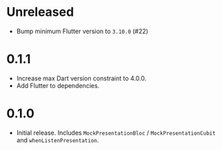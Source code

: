 # Unreleased

- Bump minimum Flutter version to `3.10.0` (#22)

# 0.1.1

- Increase max Dart version constraint to 4.0.0.
- Add Flutter to dependencies.

# 0.1.0

- Initial release. Includes `MockPresentationBloc` / `MockPresentationCubit` and `whenListenPresentation`.
